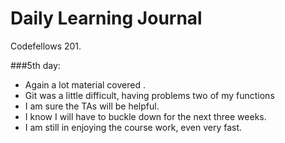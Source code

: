 # Daily Learning Journal

Codefellows 201.

###5th day:
  - Again a lot material covered .
  - Git was a little difficult, having problems two of my functions
  - I am sure the TAs will be helpful.
  - I know I will have to buckle down for the next three weeks.
  - I am still in enjoying the course work, even very fast. 






